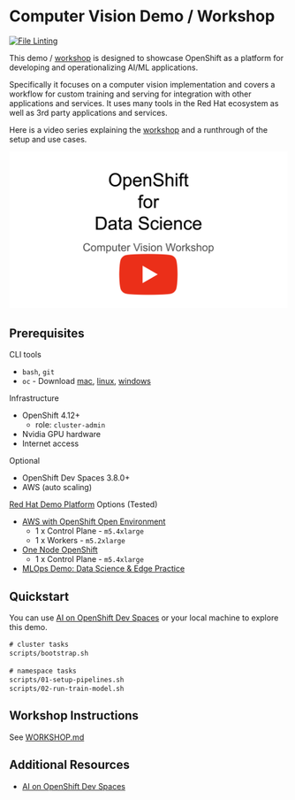# Computer Vision Demo / Workshop

[![File Linting](https://github.com/redhat-na-ssa/flyingthings/actions/workflows/linting.yaml/badge.svg)](https://github.com/redhat-na-ssa/flyingthings/actions/workflows/linting.yaml)

This demo / [workshop](docs/WORKSHOP.md) is designed to showcase OpenShift as a platform for developing and operationalizing AI/ML applications.

Specifically it focuses on a computer vision implementation and covers a workflow for custom training and serving for integration with other applications and services. It uses many tools in the Red Hat ecosystem as well as 3rd party applications and services.

Here is a video series explaining the [workshop](docs/WORKSHOP.md) and a runthrough of the setup and use cases.

[![WorkshopSeries](docs/images/youtube-channel.png)](https://youtu.be/agL8PrEPFR8?si=AL0G352nzrH2mfjP)

## Prerequisites

CLI tools

- `bash`, `git`
- `oc` - Download [mac](https://formulae.brew.sh/formula/openshift-cli), [linux](https://mirror.openshift.com/pub/openshift-v4/clients/ocp), [windows](https://mirror.openshift.com/pub/openshift-v4/clients/ocp/stable/openshift-client-windows.zip)

Infrastructure

- OpenShift 4.12+
  - role: `cluster-admin`
- Nvidia GPU hardware
- Internet access

Optional

- OpenShift Dev Spaces 3.8.0+
- AWS (auto scaling)

[Red Hat Demo Platform](https://demo.redhat.com) Options (Tested)

- <a href="https://demo.redhat.com/catalog?item=babylon-catalog-prod/sandboxes-gpte.sandbox-ocp.prod&utm_source=webapp&utm_medium=share-link" target="_blank">AWS with OpenShift Open Environment</a>
  - 1 x Control Plane - `m5.4xlarge`
  - 1 x Workers - `m5.2xlarge`
- <a href="https://demo.redhat.com/catalog?item=babylon-catalog-prod/sandboxes-gpte.ocp4-single-node.prod&utm_source=webapp&utm_medium=share-link" target="_blank">One Node OpenShift</a>
  - 1 x Control Plane - `m5.4xlarge`
- <a href="https://demo.redhat.com/catalog?item=babylon-catalog-prod/community-content.com-mlops-wksp.prod&utm_source=webapp&utm_medium=share-link" target="_blank">MLOps Demo: Data Science & Edge Practice</a>

## Quickstart

You can use [AI on OpenShift Dev Spaces](https://github.com/redhat-na-ssa/demo-ai-devspaces) or your local machine to explore this demo.

```
# cluster tasks
scripts/bootstrap.sh

# namespace tasks
scripts/01-setup-pipelines.sh
scripts/02-run-train-model.sh
```

## Workshop Instructions

See [WORKSHOP.md](docs/WORKSHOP.md)

## Additional Resources

- [AI on OpenShift Dev Spaces](https://github.com/redhat-na-ssa/demo-ai-devspaces)
